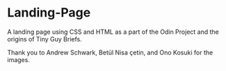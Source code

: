 # Landing-Page
A landing page using CSS and HTML as a part of the Odin Project and the origins of Tiny Guy Briefs.

Thank you to Andrew Schwark, Betül Nisa çetin, and Ono Kosuki for the images.
